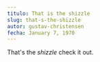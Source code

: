 ```yaml
---
titulo: That is the shizzle
slug: that-s-the-shizzle
autor: gustav-christensen
fecha: January 7, 1970
---
```

That\'s the *shizzle* check it out.
